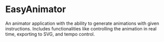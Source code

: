 # EasyAnimator
An animator application with the ability to generate animations with given instructions. Includes functionalities like controlling the animation in real time, exporting to SVG, and tempo control.
